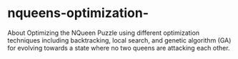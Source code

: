 # nqueens-optimization-
About Optimizing the NQueen Puzzle using different optimization techniques including backtracking, local search, and genetic algorithm (GA) for evolving towards a state where no two queens are attacking each other.
